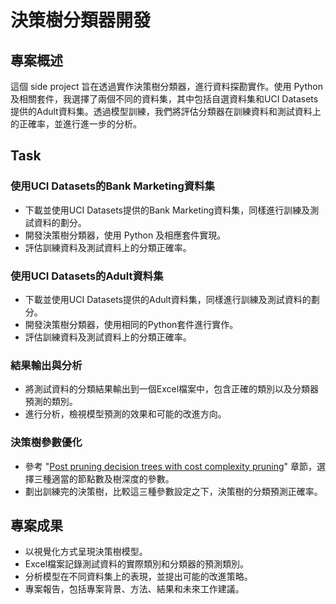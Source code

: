# 決策樹分類器開發

## 專案概述

這個 side project 旨在透過實作決策樹分類器，進行資料探勘實作。使用 Python 及相關套件，我選擇了兩個不同的資料集，其中包括自選資料集和UCI Datasets提供的Adult資料集。透過模型訓練，我們將評估分類器在訓練資料和測試資料上的正確率，並進行進一步的分析。

## Task

### 使用UCI Datasets的Bank Marketing資料集

- 下載並使用UCI Datasets提供的Bank Marketing資料集，同樣進行訓練及測試資料的劃分。
- 開發決策樹分類器，使用 Python 及相應套件實現。
- 評估訓練資料及測試資料上的分類正確率。

### 使用UCI Datasets的Adult資料集

- 下載並使用UCI Datasets提供的Adult資料集，同樣進行訓練及測試資料的劃分。
- 開發決策樹分類器，使用相同的Python套件進行實作。
- 評估訓練資料及測試資料上的分類正確率。

### 結果輸出與分析

- 將測試資料的分類結果輸出到一個Excel檔案中，包含正確的類別以及分類器預測的類別。
- 進行分析，檢視模型預測的效果和可能的改進方向。

### 決策樹參數優化

- 參考 "[Post pruning decision trees with cost complexity pruning](https://scikit-learn.org/stable/auto_examples/tree/plot_cost_complexity_pruning.html#sphx-glr-auto-examples-tree-plot-cost-complexity-pruning-py)" 章節，選擇三種適當的節點數及樹深度的參數。
- 劃出訓練完的決策樹，比較這三種參數設定之下，決策樹的分類預測正確率。

## 專案成果

- 以視覺化方式呈現決策樹模型。
- Excel檔案記錄測試資料的實際類別和分類器的預測類別。
- 分析模型在不同資料集上的表現，並提出可能的改進策略。
- 專案報告，包括專案背景、方法、結果和未來工作建議。
